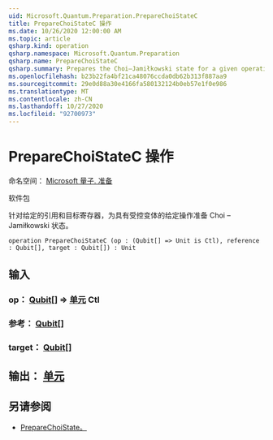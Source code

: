 ```yaml
---
uid: Microsoft.Quantum.Preparation.PrepareChoiStateC
title: PrepareChoiStateC 操作
ms.date: 10/26/2020 12:00:00 AM
ms.topic: article
qsharp.kind: operation
qsharp.namespace: Microsoft.Quantum.Preparation
qsharp.name: PrepareChoiStateC
qsharp.summary: Prepares the Choi–Jamiłkowski state for a given operation with a controlled variant onto given reference and target registers.
ms.openlocfilehash: b23b22fa4bf21ca48076ccda0db62b313f887aa9
ms.sourcegitcommit: 29e0d88a30e4166fa580132124b0eb57e1f0e986
ms.translationtype: MT
ms.contentlocale: zh-CN
ms.lasthandoff: 10/27/2020
ms.locfileid: "92700973"
---
```

# <a name="preparechoistatec-operation"></a>PrepareChoiStateC 操作

命名空间： [Microsoft 量子. 准备](xref:Microsoft.Quantum.Preparation)

软件包 [](https://nuget.org/packages/)


针对给定的引用和目标寄存器，为具有受控变体的给定操作准备 Choi – Jamiłkowski 状态。

```qsharp
operation PrepareChoiStateC (op : (Qubit[] => Unit is Ctl), reference : Qubit[], target : Qubit[]) : Unit
```


## <a name="input"></a>输入

### <a name="op--qubit--unit-ctl"></a>op： [Qubit](xref:microsoft.quantum.lang-ref.qubit)[] => [单元](xref:microsoft.quantum.lang-ref.unit) Ctl




### <a name="reference--qubit"></a>参考： [Qubit](xref:microsoft.quantum.lang-ref.qubit)[]




### <a name="target--qubit"></a>target： [Qubit](xref:microsoft.quantum.lang-ref.qubit)[]





## <a name="output--unit"></a>输出： [单元](xref:microsoft.quantum.lang-ref.unit)



## <a name="see-also"></a>另请参阅

- [PrepareChoiState。](xref:Microsoft.Quantum.Preparation.PrepareChoiState)
